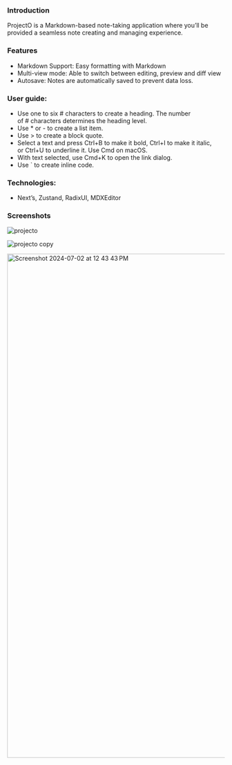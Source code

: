 ### Introduction
ProjectO is a Markdown-based note-taking application where you’ll be provided a seamless note creating and managing experience. 

### Features
* Markdown Support: Easy formatting with Markdown 
* Multi-view mode: Able to switch between editing, preview and diff view
* Autosave: Notes are automatically saved to prevent data loss.

### User guide:

* Use one to six # characters to create a heading. The number of # characters determines the heading level.
* Use * or - to create a list item.
* Use > to create a block quote.
* Select a text and press Ctrl+B to make it bold, Ctrl+I to make it italic, or Ctrl+U to underline it. Use Cmd on macOS.
* With text selected, use Cmd+K to open the link dialog.
* Use ` to create inline code.

### Technologies: 
* Next’s, Zustand, RadixUI, MDXEditor

### Screenshots

![projecto](https://github.com/wiredlime/projectO/assets/79243058/57adf562-724d-4bf8-8bf5-8cf31c3498d5)

![projecto copy](https://github.com/wiredlime/projectO/assets/79243058/fad6155e-886d-4c86-99e9-5986b61444aa)

<img width="1166" alt="Screenshot 2024-07-02 at 12 43 43 PM" src="https://github.com/wiredlime/projectO/assets/79243058/e789a52d-e90e-4e52-a435-82233c7824c3">

